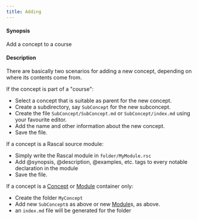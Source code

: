 ```yaml
---
title: Adding
---
```


#### Synopsis

Add a concept to a course

#### Description

There are basically two scenarios for adding a new concept, depending on where its contents come from.

If the concept is part of a "course":

* Select a concept that is suitable as parent for the new concept.
* Create a subdirectory, say `SubConcept` for the new subconcept.
* Create the file `SubConcept/SubConcept.md` or `SubConcept/index.md` using your favourite editor.
* Add the name and other information about the new concept.
* Save the file.

If a concept is a Rascal source module:

* Simply write the Rascal module in `folder/MyModule.rsc`
* Add @synopsis, @description, @examples, etc. tags to every notable declaration in the module
* Save the file.

If a concept is a [Concept](../../../Tutor/Concept/) or [Module](../../../Rascal/Declarations/Module/) container only:

* Create the folder `MyConcept`
* Add new `SubConcept`s as above or new [Module](../../../Rascal/Declarations/Module/)s, as above.
* an `index.md` file will be generated for the folder



